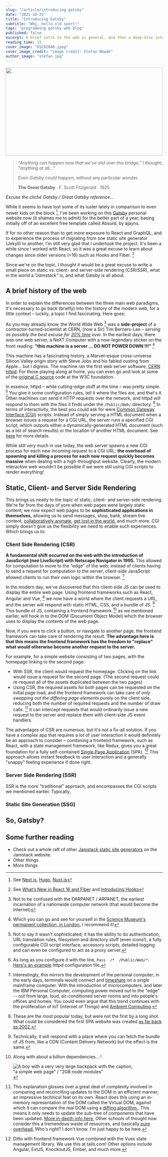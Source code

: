 ```yaml
---
slug: "/article/introducing-gatsby"
date: "2021-10-25"
title: "Introducing Gatsby"
subtitle: "Why, hello old sport!"
tags: "programming gatsby web blog"
published: false
excerpt: A brief intro to the web in general, and then a deep-dive into static, client- and server-side rendering, and what these fancy static site generators are about.
reading_time: 15
cover_image: "DSC02848.jpeg"
cover_image_credit: "image credit: Stefan Nowak"
author_image: "stefan.jpg"
---
```


<div style="width:100%;height:0;padding-bottom:56%;position:relative;">
  <img src="https://media.giphy.com/media/g9582DNuQppxC/source.gif" width="100%" height="100%" style="position:absolute" frameBorder="0" className="giphy-embed" allowFullScreen></img>
</div>

> _“Anything can happen now that we’ve slid over this bridge,”_ I thought; _“anything at all...”_
>
> _Even Gatsby could happen,_ without any particular wonder.
>
> **The Great Gatsby** ∙ F. Scott Fitzgerald ∙ 1925

*Excuse the cliché Gatsby / Great Gatsby reference...*

While it seems to have lost some of its luster lately in comparison to even newer kids on the block [^1], I've been working on this [Gatsby](https://www.gatsbyjs.com/) personal website now (it shames me to admit) for the better part of a year, basing initially off of an excellent free template called Absurd, by ajayns.

If for no other reason than to get more exposure to React and GraphQL, and to experience the process of migrating from one static site generator (Jekyll) to another, I'm still very glad that I undertook the project. It's been a while since I worked with React, so it was a great excuse to learn about changes since older versions (<16) such as Hooks and Fiber. [^2]

Since we're on the topic, I thought it would be a great excuse to write a small piece on static vs. client- and server-side rendering (CSR/SSR), what in the world a _"Jamstack"_ is, and what Gatsby is all about.


## A brief history of the web

In order to explain the differences between the three main web paradigms, it's necessary to go back (briefly) into the history of the modern web, for a little context – luckily, a topic I find fascinating. Here goes:

As you may already know, the World Wide Web [^12] was a **side-project** of a contractor-turned-scientist at CERN, (now a Sir) Tim Berners-Lee – *serving as possibly the best excuse for [20% time]() ever.* In the earliest days, there was one web server, a NeXT Computer with a now-legendary sticker on the front reading: **"this machine is a server ... DO NOT POWER DOWN !!!"** [^3]

This machine has a fascinating history, a Marvel-esque cross-universe Silicon Valley origin story with Steve Jobs and his fabled ousting from Apple... but I digress. The  machine ran the first web server software, [CERN httpd](https://en.wikipedia.org/wiki/CERN_httpd). For those playing along at home, you can even go and look at some of the [original C source](https://www.w3.org/Daemon/Implementation/HTDaemon.c) code at the W3C foundation.

In essence, httpd – while cutting-edge stuff at the time – was pretty simple. [^4] You give it some configuration rules, tell it where the files are, and that's it. Other machines can send it HTTP requests over the network, and httpd will respond to them with the files it finds under the `/Public/Web/` directory. [^5] In terms of interactivity, the best you could ask for were [Common Gateway Interface (CGI)](https://www.w3.org/Daemon/User/CGI/Overview.html) scripts. Instead of simply serving a HTML document when a browser issues a request for a CGI URL, the server runs a specified CGI script, which outputs either a dynamically-generated HTML document (such as a list of search results) or the location of another HTML document. See [here](https://computer.howstuffworks.com/cgi3.htm) for more details.

While still very much in use today, the web server spawns a new CGI process for each new incoming request to a CGI URL; **the overhead of spawning and killing a process for each new request quickly becomes massive** when dealing with a high-throughput website. Clearly, the modern interactive web wouldn't be possible if we were still using CGI scripts to render everything!


## Static, Client- and Server Side Rendering

This brings us neatly to the topic of static, client- and server-side rendering. We're far from the days of yore when web pages were largely static content; we now expect web pages to be **sophisticated applications in themselves,** allowing us to send messages, shop, bank, stream live content, [collaboratively animate](https://garticphone.com/), [get lost in the world](https://www.geoguessr.com/), and much more. CGI simply doesn't give us the flexibility we need to enable such experiences. Which brings us to:

### Client Side Rendering (CSR)

**A fundamental shift occurred on the web with the introduction of JavaScript (neé LiveScript) with Netscape Navigator in 1995.** This allowed for computation to move to the "edge" of the web; instead of clients having to send a request for computation to the server, client-side JavaScript allowed clients to run their own logic within the browser. [^6]

In the modern day, we've discovered that this client-side JS can be used to display the entire web page. Using frontend frameworks such as React, Angular and Vue, [^9] we now have a world where the client requests a URL, and the server will respond with static HTML, CSS, and a bundle of JS. [^11] This bundle of JS, containing a frontend framework [^10] as we mentioned earlier, will hook in to the DOM (Document Object Model) which the browser uses to display the contents of the web page.

Now, if you were to click a button, or navigate to another page, the frontend framework can take care of rendering the result. **The advantage here is that this means the frontend framework has the freedom to "replace" what would otherwise become another request to the server.**

For example, for a simple website consisting of two pages, with the homepage linking to the second page:

- With SSR, the client would request the homepage. Clicking on the link would issue a request for the second page. (The second request could re-request all of the assets duplicated between the two pages)
- Using CSR, the required assets for both pages can be requested on the initial page load, and the frontend framework can take care of *only swapping out the differing page elements* purely on the client side, reducing both the number of required requests and the number of draw calls. [^7] It can intercept requests that would ordinarily issue a new request to the server and replace them with client-side JS event handlers.

The advantages of CSR are numerous, but it's not a fix-all solution. If you have a complex app that requires a lot of user interaction it would definitely be an approach to consider – combining a frontend framework, such as React, with a state management framework, like Redux, gives you a great foundation for a fully self-contained [Single Page Application](https://en.wikipedia.org/wiki/Single-page_application) (SPA). [^8] This approach allows instant feedback to user interaction and a generally "snappy" feeling experience if done right.

### Server Side Rendering (SSR)

SSR is the more "traditional" approach, and encompasses the CGI scripts we mentioned earlier. Typically,




### Static Site Generation (SSG)

## So, Gatsby?


## Some further reading

- Check out a whole raft of other [Jamstack static site generators](https://jamstack.org/generators/) on the Jamstack website.
- Other things
- More things


<!-- Footnotes -->

[^1]: See [Next.js](https://nextjs.org/), [Hugo](https://gohugo.io/), [Nuxt.js](https://nuxtjs.org/)

[^2]: See [What’s New in React 16 and Fiber](https://medium.com/edge-coders/react-16-features-and-fiber-explanation-e779544bb1b7) and [Introducing Hooks](https://reactjs.org/docs/hooks-intro.html)

[^3]: Which you can go and see for yourself in the [Science Museum's permanent collection, in London.](https://collection.sciencemuseumgroup.org.uk/objects/co8232360/next-cube-computer-1990-personal-computer) I recommend it!

[^4]: Not to say it wasn't sophisticated; it has the ability to do authentication, URL translation rules, filesystem and directory stuff (even icons!), a fully configurable CGI script interface, accessory scripts, detailed logging and can even be configured to act as a proxy server.

[^5]: As long as you configure it with the line, `Pass	/*	/Public/Web/*`. [Here's an example](https://www.w3.org/Daemon/User/Config/httpd.conf.txt) httpd configuration file.

[^6]: Interestingly, this mirrors the development of the personal computer; in the early days, terminals would connect and [timeshare](https://en.wikipedia.org/wiki/Time-sharing) on a single mainframe computer. With the introduction of microcomputers, and later the IBM Personal Computer, computing power moved out to the "edge" -- out from large, loud, air-conditioned server rooms and into people's offices and homes. You could even argue that this trend continues with the proliferation of IoT (Internet of Things) and [Ambient Computing](https://www.digitaltrends.com/computing/what-is-ambient-computing/).

[^7]: This explanation glosses over a great deal of complexity involved in comparing and reconcilling updates to the DOM in an efficient manner, an impressive technical feat on its own. React does this using an in-memory representation of the DOM called the Virtual DOM, against which it can compare the real DOM using a [diffing algorithm.](https://reactjs.org/docs/reconciliation.html). This means it only needs to update the sub-tree of components that have been updated. [More in-depth info here.](https://hackernoon.com/virtual-dom-reconciliation-and-diffing-algorithm-explained-simply-ycn34gr) Other schools of thought now consider this a tremendous waste of resources, and basically [pure overhead.](https://svelte.dev/blog/virtual-dom-is-pure-overhead) Who's right? I don't know. I'm just happy to be here.

[^8]: Ditto with frontend framework Vue combined with the Vuex state management library. We use this at tails.com! Other options include Angular, ExtJS, KnockoutJS, Ember, and much more.

[^9]: These are the most popular today, but were not the first by a long shot. What could be considered the first SPA website was created [as far back as 2002.](https://en.wikipedia.org/wiki/Single-page_application#cite_note-4)

[^10]: Along with about a billion dependencies... !<div style="max-width: 400px"> ![A boy with a very very large backpack with the caption, "a simple web page" / "2GB node modules"](../images/article_images/node_modules_backpack.jpeg) </div>

[^11]: Technically, it will respond with a place where you can fetch the bundle of JS from, like a CDN (Content Delivery Network) but the effect is the same.

[^12]: Not to be confused with the DARPANET / ARPANET, the earliest incarnation of a nationwide computer network (that would become the Internet)